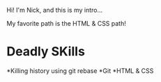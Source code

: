 Hi! I'm Nick, and this is my intro...

My favorite path is the HTML & CSS path!

Deadly SKills
=============

*Killing history using git rebase
*Git
*HTML & CSS
